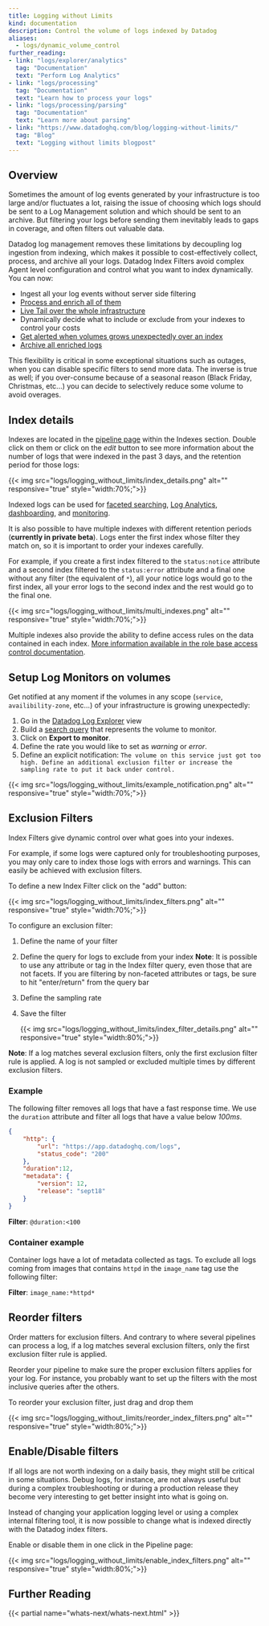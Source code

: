 ```yaml
---
title: Logging without Limits
kind: documentation
description: Control the volume of logs indexed by Datadog
aliases:
  - logs/dynamic_volume_control
further_reading:
- link: "logs/explorer/analytics"
  tag: "Documentation"
  text: "Perform Log Analytics"
- link: "logs/processing"
  tag: "Documentation"
  text: "Learn how to process your logs"
- link: "logs/processing/parsing"
  tag: "Documentation"
  text: "Learn more about parsing"
- link: "https://www.datadoghq.com/blog/logging-without-limits/"
  tag: "Blog"
  text: "Logging without limits blogpost"
---
```


## Overview

Sometimes the amount of log events generated by your infrastructure is too large and/or fluctuates a lot, raising the issue of choosing which logs should be sent to a Log Management solution and which should be sent to an archive. But filtering your logs before sending them inevitably leads to gaps in coverage, and often filters out valuable data. 

Datadog log management removes these limitations by decoupling log ingestion from indexing, which makes it possible to cost-effectively collect, process, and archive all your logs.
Datadog Index Filters avoid complex Agent level configuration and control what you want to index dynamically.
You can now:

* Ingest all your log events without server side filtering
* [Process and enrich all of them][1]
* [Live Tail over the whole infrastructure][2]
* Dynamically decide what to include or exclude from your indexes to control your costs
* [Get alerted when volumes grows unexpectedly over an index][3]
* [Archive all enriched logs][4]

This flexibility is critical in some exceptional situations such as outages, when you can disable specific filters to send more data. The inverse is true as well; if you over-consume because of a seasonal reason (Black Friday, Christmas, etc...) you can decide to selectively reduce some volume to avoid overages. 

## Index details

Indexes are located in the [pipeline page][5] within the Indexes section. Double click on them or click on the *edit* button to see more information about the number of logs that were indexed in the past 3 days, and the retention period for those logs:

{{< img src="logs/logging_without_limits/index_details.png" alt="" responsive="true" style="width:70%;">}}

Indexed logs can be used for [faceted searching][6], [Log Analytics][7], [dashboarding][8], and [monitoring][9].

It is also possible to have multiple indexes with different retention periods (**currently in private beta**).
Logs enter the first index whose filter they match on, so it is important to order your indexes carefully.

For example, if you create a first index filtered to the `status:notice` attribute and a second index filtered to the `status:error` attribute and a final one without any filter (the equivalent of `*`), all your notice logs would go to the first index, all your error logs to the second index and the rest would go to the final one.

{{< img src="logs/logging_without_limits/multi_indexes.png" alt="" responsive="true" style="width:70%;">}}

Multiple indexes also provide the ability to define access rules on the data contained in each index. [More information available in the role base access control documentation][10].

## Setup Log Monitors on volumes

Get notified at any moment if the volumes in any scope (`service`, `availibility-zone`, etc...) of your infrastructure is growing unexpectedly:

1. Go in the [Datadog Log Explorer][11] view 
2. Build a [search query][12] that represents the volume to monitor. 
3. Click on **Export to monitor**.
4. Define the rate you would like to set as *warning* or *error*.
5. Define an explicit notification: `The volume on this service just got too high. Define an additional exclusion filter or increase the sampling rate to put it back under control.`

{{< img src="logs/logging_without_limits/example_notification.png" alt="" responsive="true" style="width:70%;">}}

## Exclusion Filters

Index Filters give dynamic control over what goes into your indexes.

For example, if some logs were captured only for troubleshooting purposes, you may only care to index those logs with errors and warnings. This can easily be achieved with exclusion filters.

To define a new Index Filter click on the "add" button:

{{< img src="logs/logging_without_limits/index_filters.png" alt="" responsive="true" style="width:70%;">}}

To configure an exclusion filter:

1. Define the name of your filter
2. Define the query for logs to exclude from your index
    **Note**: It is possible to use any attribute or tag in the Index filter query, even those that are not facets. If you are filtering by non-faceted attributes or tags, be sure to hit "enter/return" from the query bar
3. Define the sampling rate
4. Save the filter

    {{< img src="logs/logging_without_limits/index_filter_details.png" alt="" responsive="true" style="width:80%;">}}
    
**Note**: If a log matches several exclusion filters, only the first exclusion filter rule is applied. A log is not sampled or excluded multiple times by different exclusion filters. 

### Example

The following filter removes all logs that have a fast response time.
We use the `duration` attribute and filter all logs that have a value below *100ms*.

```json
{
    "http": {
        "url": "https://app.datadoghq.com/logs",
        "status_code": "200"
    },
    "duration":12,
    "metadata": {
        "version": 12,
        "release": "sept18"
    }
}
```

**Filter**: `@duration:<100`

### Container example

Container logs have a lot of metadata collected as tags. To exclude all logs coming from images that contains `httpd` in the `image_name` tag use the following filter:

**Filter**: `image_name:*httpd*`

## Reorder filters

Order matters for exclusion filters. And contrary to where several pipelines can process a log, if a log matches several exclusion filters, only the first exclusion filter rule is applied. 

Reorder your pipeline to make sure the proper exclusion filters applies for your log. For instance, you probably want to set up the filters with the most inclusive queries after the others. 

To reorder your exclusion filter, just drag and drop them


{{< img src="logs/logging_without_limits/reorder_index_filters.png" alt="" responsive="true" style="width:80%;">}}


## Enable/Disable filters

If all logs are not worth indexing on a daily basis, they might still be critical in some situations.
Debug logs, for instance, are not always useful but during a complex troubleshooting or during a production release they become very interesting to get better insight into what is going on.

Instead of changing your application logging level or using a complex internal filtering tool, it is now possible to change what is indexed directly with the Datadog index filters.

Enable or disable them in one click in the Pipeline page:

{{< img src="logs/logging_without_limits/enable_index_filters.png" alt="" responsive="true" style="width:80%;">}}

## Further Reading

{{< partial name="whats-next/whats-next.html" >}}

[1]: /logs/processing
[2]: /logs/live_tail
[3]: /monitors/monitor_types/log
[4]: /logs/archives
[5]: https://app.datadoghq.com/logs/pipelines/indexes
[6]: /logs/explorer/?tab=facets#setup
[7]: /logs/explorer/analytics
[8]: /logs/explorer/analytics/#dashboard
[9]: /monitors/monitor_types/log
[10]: /account_management/rbac
[11]: https://app.datadoghq.com/logs
[12]: /logs/explorer/search
